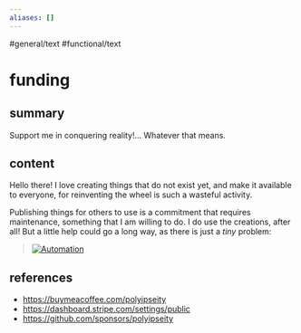 ```yaml
---
aliases: []
---
```


#general/text #functional/text

# funding

## summary

Support me in conquering reality!... Whatever that means.

## content

Hello there! I love creating things that do not exist yet, and make it available to everyone, for reinventing the wheel is such a wasteful activity.

Publishing things for others to use is a commitment that requires maintenance, something that I am willing to do. I do use the creations, after all! But a little help could go a long way, as there is just a _tiny_ problem:

> [![Automation](https://imgs.xkcd.com/comics/automation.png)](https://xkcd.com/1319)

## references

- https://buymeacoffee.com/polyipseity
- https://dashboard.stripe.com/settings/public
- https://github.com/sponsors/polyipseity

